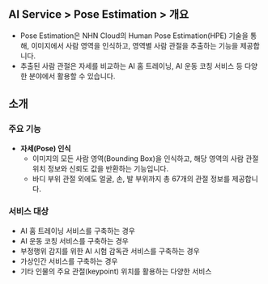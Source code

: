 ## AI Service > Pose Estimation > 개요

* Pose Estimation은 NHN Cloud의 Human Pose Estimation(HPE) 기술을 통해, 이미지에서 사람 영역을 인식하고, 영역별 사람 관절을 추출하는 기능을 제공합니다.
* 추출된 사람 관절은 자세를 비교하는 AI 홈 트레이닝, AI 운동 코칭 서비스 등 다양한 분야에서 활용할 수 있습니다.

## 소개

### 주요 기능

* **자세(Pose) 인식**
    * 이미지의 모든 사람 영역(Bounding Box)을 인식하고, 해당 영역의 사람 관절 위치 정보와 신뢰도 값을 반환하는 기능입니다.
    * 바디 부위 관절 외에도 얼굴, 손, 발 부위까지 총 67개의 관절 정보를 제공합니다.


### 서비스 대상
* AI 홈 트레이닝 서비스를 구축하는 경우
* AI 운동 코칭 서비스를 구축하는 경우
* 부정행위 감지를 위한 AI 시험 감독관 서비스를 구축하는 경우
* 가상인간 서비스를 구축하는 경우
* 기타 인물의 주요 관절(keypoint) 위치를 활용하는 다양한 서비스
